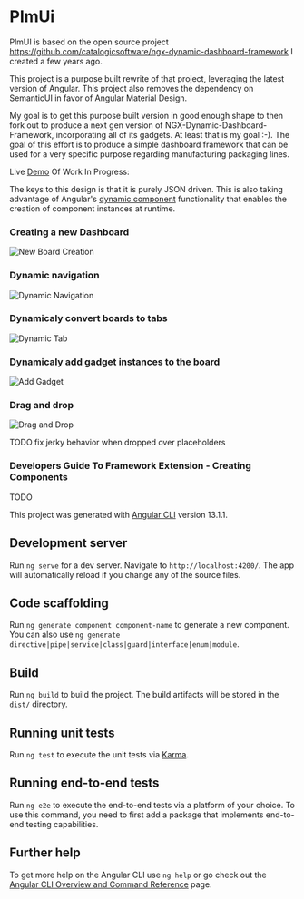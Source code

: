 # PlmUi


PlmUI is based on the open source project https://github.com/catalogicsoftware/ngx-dynamic-dashboard-framework I created a few years ago. 

This project is a purpose built rewrite of that project, leveraging the latest version of Angular. This project also removes the dependency on SemanticUI in favor of Angular Material Design. 

My goal is to get this purpose built version in good enough shape to then fork out to produce a next gen version of NGX-Dynamic-Dashboard-Framework, incorporating all of its gadgets. At least that is my goal :-). The goal of this effort is to produce a simple dashboard framework that can be used for a very specific purpose regarding manufacturing packaging lines. 

Live [Demo](https://plm.netlify.app/) Of Work In Progress:


The keys to this design is that it is purely JSON driven. This is also taking advantage of Angular's [dynamic component](https://angular.io/guide/dynamic-component-loader) functionality that enables the creation of component instances at runtime. 


### Creating a new Dashboard
![New Board Creation](https://github.com/jayhamilton/plm-ui/blob/main/documentation/new_board.gif)

### Dynamic navigation
![Dynamic Navigation](https://github.com/jayhamilton/plm-ui/blob/main/documentation/dynamic_navigation.gif)

### Dynamicaly convert boards to tabs
![Dynamic Tab](https://github.com/jayhamilton/plm-ui/blob/main/documentation/dynamic_tab.gif)

### Dynamicaly add gadget instances to the board
![Add Gadget](https://github.com/jayhamilton/plm-ui/blob/main/documentation/add_gadget.gif)

### Drag and drop
![Drag and Drop](https://github.com/jayhamilton/plm-ui/blob/main/documentation/gadget_layout.gif)

TODO fix jerky behavior when dropped over placeholders

### Developers Guide To Framework Extension - Creating Components
TODO


This project was generated with [Angular CLI](https://github.com/angular/angular-cli) version 13.1.1.

## Development server

Run `ng serve` for a dev server. Navigate to `http://localhost:4200/`. The app will automatically reload if you change any of the source files.

## Code scaffolding

Run `ng generate component component-name` to generate a new component. You can also use `ng generate directive|pipe|service|class|guard|interface|enum|module`.

## Build

Run `ng build` to build the project. The build artifacts will be stored in the `dist/` directory.

## Running unit tests

Run `ng test` to execute the unit tests via [Karma](https://karma-runner.github.io).

## Running end-to-end tests

Run `ng e2e` to execute the end-to-end tests via a platform of your choice. To use this command, you need to first add a package that implements end-to-end testing capabilities.

## Further help

To get more help on the Angular CLI use `ng help` or go check out the [Angular CLI Overview and Command Reference](https://angular.io/cli) page.
